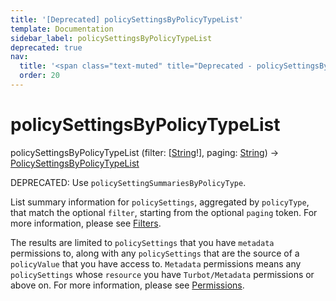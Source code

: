 ```yaml
---
title: '[Deprecated] policySettingsByPolicyTypeList'
template: Documentation
sidebar_label: policySettingsByPolicyTypeList
deprecated: true
nav:
  title: '<span class="text-muted" title="Deprecated - policySettingsByPolicyTypeList">&osol; <em>policySettingsByPolicyTypeList</em></span>'
  order: 20
---
```


# policySettingsByPolicyTypeList

<div className="pb-4 font-roboto-slab text-lg"><span className="font-bold">policySettingsByPolicyTypeList</span> <span style={{'fontWeight':400,'fontSize':'0.85em'}}>(filter: [<a href="/guardrails/docs/reference/graphql/scalar/String">String</a>!], paging: <a href="/guardrails/docs/reference/graphql/scalar/String">String</a>) &rarr; <a href="/guardrails/docs/reference/graphql/object/PolicySettingsByPolicyTypeList">PolicySettingsByPolicyTypeList</a></span>
</div>

<span class="deprecated-field"><span class="deprecated-title">DEPRECATED:</span> Use `policySettingSummariesByPolicyType`.</span>

List summary information for `policySettings`, aggregated by `policyType`, that match the optional `filter`, starting from the optional `paging` token. For more information, please see [Filters](https://turbot.com/guardrails/docs/reference/filter).

The results are limited to `policySettings` that you have `metadata` permissions to, along with any `policySettings` that are the source of a `policyValue` that you have access to. `Metadata` permissions means any `policySettings` whose `resource` you have `Turbot/Metadata` permissions or above on. For more information, please see [Permissions](https://turbot.com/guardrails/docs/concepts/iam/permissions).